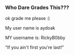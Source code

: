 ### Who Dare Grades This???

ok grade me please :)

My user name is aydoak

MY username is: RickyB0bby

"If you ain't first you're last!"

